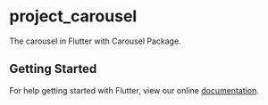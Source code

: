 # project_carousel

The carousel in Flutter with Carousel Package.

## Getting Started

For help getting started with Flutter, view our online
[documentation](https://flutter.io/).
